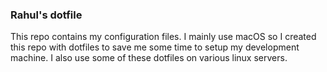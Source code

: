 ### Rahul's dotfile

This repo contains my configuration files. I mainly use macOS so I created this repo with dotfiles to save me some time to setup my development machine. I also use some of these dotfiles on various linux servers.
